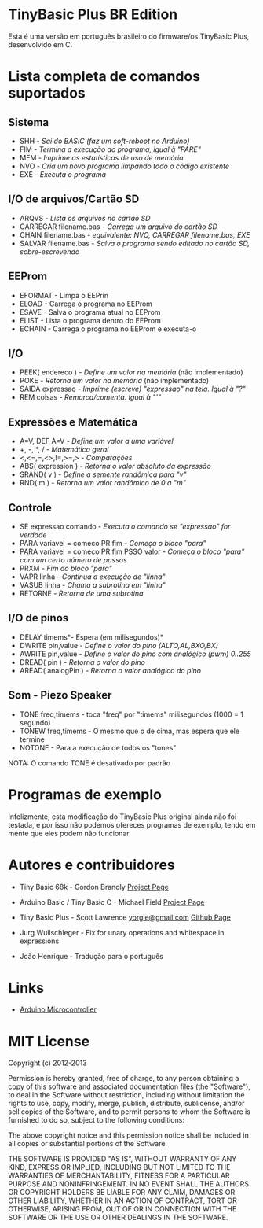 TinyBasic Plus BR Edition
==============

Esta é uma versão em português brasileiro do firmware/os TinyBasic Plus, desenvolvido em C.

# Lista completa de comandos suportados

## Sistema
- SHH		- *Sai do BASIC (faz um soft-reboot no Arduino)*
- FIM 		- *Termina a execução do programa, igual à "PARE"*
- MEM		- *Imprime as estatísticas de uso de memória*
- NVO		- *Cria um novo programa limpando todo o código existente*
- EXE		- *Executa o programa*

## I/O de arquivos/Cartão SD
- ARQVS		- 	*Lista os arquivos no cartão SD*
- CARREGAR filename.bas	- *Carrega um arquivo do cartão SD*
- CHAIN filename.bas - *equivalente: NVO, CARREGAR filename.bas, EXE*
- SALVAR filename.bas	- *Salva o programa sendo editado no cartão SD, sobre-escrevendo*

## EEProm
- EFORMAT	- Limpa o EEPrin
- ELOAD		- Carrega o programa no EEProm
- ESAVE		- Salva o programa atual no EEProm
- ELIST		- Lista o programa dentro do EEProm
- ECHAIN	- Carrega o programa no EEProm e executa-o

## I/O
- PEEK( endereco )	- *Define um valor na memória* (não implementado)
- POKE			- *Retorna um valor na memória* (não implementado)
- SAIDA expressao	- *Imprime (escreve) "expressao" na tela. Igual à "?"*
- REM coisas		- *Remarca/comenta. Igual à "'"*

## Expressões e Matemática
- A=V, DEF A=V	- *Define um valor a uma variável*
- +, -, \*, / - *Matemática geral*
- <,<=,=,<>,!=,>=,> - *Comparações*
- ABS( expression )  - *Retorna o valor absoluto da expressão*
- SRAND( v ) - *Define a semente randômica para "v"*
- RND( m ) - *Retorna um valor randômico de 0 a "m"*

## Controle
- SE expressao comando - *Executa o comando se "expressao" for verdade*
- PARA variavel = comeco PR fim	- *Começa o bloco "para"*
- PARA variavel = comeco PR fim PSSO valor - *Começa o bloco "para" com um certo número de passos*
- PRXM - *Fim do bloco "para"*
- VAPR linha - *Continua a execução de "linha"*
- VASUB linha - *Chama a subrotina em "linha"*
- RETORNE	- *Retorna de uma subrotina*

## I/O de pinos
- DELAY	timems*- Espera (em milisegundos)*
- DWRITE pin,value - *Define o valor do pino (ALTO,AL,BXO,BX)*
- AWRITE pin,value - *Define o valor do pino com analógico (pwm) 0..255*
- DREAD( pin ) - *Retorna o valor do pino* 
- AREAD( analogPin ) - *Retorna o valor analógico do pino*

## Som - Piezo Speaker
- TONE freq,timems - toca "freq" por "timems" milisegundos (1000 = 1 segundo)
- TONEW freq,timems - O mesmo que o de cima, mas espera que ele termine
- NOTONE - Para a execução de todos os "tones"

NOTA: O comando TONE é desativado por padrão

# Programas de exemplo
Infelizmente, esta modificação do TinyBasic Plus original ainda não foi testada, e por isso não podemos ofereces programas de exemplo, tendo em mente que eles podem não funcionar.

# Autores e contribuidores
- Tiny Basic 68k - Gordon Brandly [Project Page](http://members.shaw.ca/gbrandly/68ktinyb.html)
- Arduino Basic / Tiny Basic C - Michael Field [Project Page](http://hamsterworks.co.nz/mediawiki/index.php/Arduino_Basic)
- Tiny Basic Plus - Scott Lawrence <yorgle@gmail.com> [Github Page](http://github.com/BleuLlama/TinyBasicPlus)

- Jurg Wullschleger - Fix for unary operations and whitespace in expressions

- João Henrique - Tradução para o português

# Links
- [Arduino Microcontroller](http://arduino.cc)

# MIT License

Copyright (c) 2012-2013

Permission is hereby granted, free of charge, to any person obtaining a copy of this software and associated documentation files (the "Software"), to deal in the Software without restriction, including without limitation the rights to use, copy, modify, merge, publish, distribute, sublicense, and/or sell copies of the Software, and to permit persons to whom the Software is furnished to do so, subject to the following conditions:

The above copyright notice and this permission notice shall be included in all copies or substantial portions of the Software.

THE SOFTWARE IS PROVIDED "AS IS", WITHOUT WARRANTY OF ANY KIND, EXPRESS OR IMPLIED, INCLUDING BUT NOT LIMITED TO THE WARRANTIES OF MERCHANTABILITY, FITNESS FOR A PARTICULAR PURPOSE AND NONINFRINGEMENT. IN NO EVENT SHALL THE AUTHORS OR COPYRIGHT HOLDERS BE LIABLE FOR ANY CLAIM, DAMAGES OR OTHER LIABILITY, WHETHER IN AN ACTION OF CONTRACT, TORT OR OTHERWISE, ARISING FROM, OUT OF OR IN CONNECTION WITH THE SOFTWARE OR THE USE OR OTHER DEALINGS IN THE SOFTWARE.

